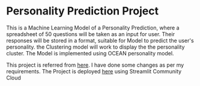 # Personality Prediction Project
This is a Machine Learning Model of a Personality Prediction, where a spreadsheet of 50 questions will be taken as an input for user. Their responses will be stored in a format, suitable for Model to predict the user's personality. the Clustering model will work to display the the personality cluster. The Model is implemented using OCEAN personality model.

This project is referred from [here](https://www.kaggle.com/code/akdagmelih/five-personality-clusters-k-means). I have done some changes as per my requirements.
The Project is deployed [here](https://vish-shinde-personality-prediction-main-0odggx.streamlit.app/) using Streamlit Community Cloud
